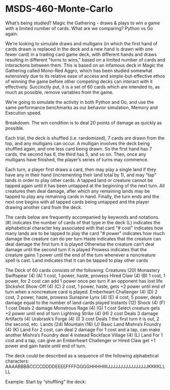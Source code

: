 # MSDS-460-Monte-Carlo
What’s being studied? Magic the Gathering - draws & plays to win a game with a limited number of cards.
What are we comparing? Python vs Go again. 


We're looking to simulate draws and mulligans (in which the first hand of cards drawn is replaced in the deck and a new hand is drawn with one fewer card) in a trading card game deck, with different hands and draws resulting in different "turns to wins," based on a limited number of cards and interactions between them. This is based on an infamous deck in Magic the Gathering called Mono-Red Aggro, which has been studied somewhat extensively due to its relative ease of access and simple-but-effective ethos of winning the game before other competing decks can interact with it effectively. Succinctly put, it is a set of 60 cards which are intended to, as much as possible, remove variables from the game.

We’re going to simulate the activity in both Python and Go, and use the same performance benchmarks as our behavior simulation, Memory and Execution speed.

Breakdown:
The win condition is to deal 20 points of damage as quickly as possible.

Each trial, the deck is shuffled (i.e. randomized), 7 cards are drawn from the top, and any mulligans can occur. A mulligan involves the deck being shuffled again, and one less card being drawn. So the first hand has 7 cards, the second has 6, the third has 5, and so on. Then, once any mulligans have finished, the player’s series of turns may commence. 

Each turn, a player first draws a card, then may play a single land if they have any in their hand (incrementing their land total by 1), and may “tap” lands in order to play other cards. A tapped land or creature cannot be tapped again until it has been untapped at the beginning of the next turn. All creatures then deal damage, after which any remaining lands may be tapped to play any remaining cards in hand. Finally, the turn ends and the next one begins with all tapped cards being untapped and the player drawing another card from the deck.

The cards below are frequently accompanied by keywords and notations. 
(#) indicates the number of cards of that type in the deck
(L) indicates the alphabetical character key associated with that card
"# cost" indicates how many lands are to be tapped to play the card
"# power" indicates how much damage the creature can do per turn
Haste indicates that the creature can deal damage the first turn it is played
Otherwise the creature can’t deal damage until the second turn it is played
Prowess indicates that the creature gains 1 power until the end of the turn whenever a noncreature spell is cast.
Land indicates that it can be tapped to play other cards

The Deck of 60 cards consists of the following:
Creatures (20)
Monastery Swiftspear (4) (A)
1 cost, 1 power, haste, prowess
Hired Claw (4) (B)
1 cost, 1 power, 
for 2 cost can add 1 power once per turn if an opponent has lost life
Slickshot Show-Off (4) (C)
2 cost, 1 power, haste, 
gets +2 power until end of turn when a noncreature card is played.
Emberheart Challenger (4) (D)
2 cost, 2 power, haste, prowess
Sunspine Lynx (4) (E)
4 cost, 5 power, deals damage equal to the number of land cards played
Instants (12)
Shock (4) (F)
1 cost
Deals 2 damage
Monstrous Rage (4) (G)
1 cost
Select creature gets +2 power until end of turn
Lightning Strike (4) (H)
2 cost
Deals 3 damage
Artifacts (4)
Urabrask’s Forge (4) (I)
3 cost
Deals 1 the first turn it is out, 2 the second, etc.
Lands (24)
Mountain (16) (J)
Basic Land
Mishra’s Foundry (4) (K)
Land
For 2 cost, can deal 2 damage
For 1 cost and a tap, can make another Mishra’s Foundry deal 4 instead
Rockface Village (4) (L)
Land
For 1 cost and a tap, can give an Emberheart Challenger or Hired Claw get +1 power and gain haste until end of turn.

The deck could be described as a sequence of the following alphabetical characters:
AAAABBBBCCCCDDDDEEEEFFFFGGGGHHHHIIIIJJJJJJJJJJJJJJJJKKKKLLLL


Example:
Start by “shuffling” the deck: 
